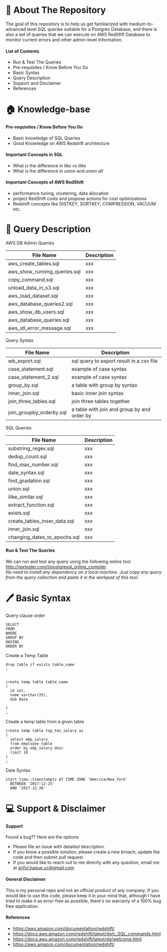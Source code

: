 :pencil: About The Repository
===
The goal of this repository is to help us get familiarized with medium-to-advanced level 
SQL queries suitable for a Postgres Database, and there is also a set of queries 
that we can execute on AWS RedSfift Database to monitor current errors and 
other admin-level  information. 



#### List of Contents
- Run & Test The Queries
- Pre-requisites / Know Before You Go
- Basic Syntax
- Query Description
- Support and Disclaimer
- References



:house: Knowledge-base
===

#### Pre-requisites / Know Before You Go
  - Basic knowledge of SQL Queries
  - Good Knowledge on AWS Redshift architecture



#### Important Concepts in SQL
 - What is the difference in *like* vs *ilike*
 - What is the difference in *union* and *union all*
 

#### Important Concepts of AWS RedShift
 - performance tuning, clustering, data allocation
 - project RedShift costs and propose actions for cost optimizations
 - Redshift concepts like DISTKEY, SORTKEY, COMPRESSION, VACUUM etc.


:book: Query Description
===

AWS DB Admin Queries

File Name | Description
--- | ---
aws_create_tables.sql | xxx
aws_show_running_queries.sql | xxx
copy_command.sql | xxx              
unload_data_in_s3.sql | xxx
aws_load_dataset.sql | xxx          
aws_database_queries2.sql | xxx
aws_show_db_users.sql | xxx
aws_database_queries.sql | xxx
aws_stl_error_message.sql | xxx




Query Syntax

File Name | Description
--- | ---
wb_export.sql | sql query to export result in a csv file
case_statement.sql | example of case syntax
case_statement_2.sql | example of case syntax
group_by.sql | a table with group by syntax
inner_join.sql | basic inner join syntax
join_three_tables.sql | join three tables together
join_groupby_orderby.sql | a table with join and group by and order by



SQL Queries

File Name | Description
--- | ---
substring_regex.sql | xxx
dedup_count.sql | xxx               
find_max_number.sql | xxx       
date_syntax.sql | xxx
find_gradation.sql | xxx
union.sql | xxx
ilike_similar.sql | xxx         
extract_function.sql | xxx
exists.sql | xxx                   
create_tables_inser_data.sql  | xxx
inner_join.sql | xxx           
changing_dates_to_epochs.sql  | xxx




#### Run & Test The Queries
We can run and test any query using the following online tool
<br />http://rextester.com/l/postgresql_online_compiler
<br />*No need to install any dependency on a local machine. 
Just copy any query from the query collection and paste it in the workpad of this tool.*



:pen: Basic Syntax
===

Query clause order

```
SELECT
FROM
WHERE
GROUP BY
HAVING
ORDER BY

```


Create a Temp Table
```
drop table if exists table_name
;


create temp table table_name
(
  id int,
  name varchar(25),
  dob Date

)
;

```


Create a temp table from a given table
```
create temp table top_ten_salary as
(
  select emp_salary
  from employee_table 
  order by emp_salary desc
  limit 10
)
;

```

Date Syntax
```
start_time::timestamptz AT TIME ZONE 'America/New_York' 
  BETWEEN '2017-12-25' 
  AND '2017-12-26'

```


:computer: Support & Disclaimer
===
#### Support
Found a bug?? Here are the options
  - Please file an issue with detailed description.
  - If you know a possible solution, please create a new brnach, update the code and then submit pull request.
  - If you would  like to reach out to me directly with any question, email me at ariful.haque.uc@gmail.com


#### General Disclaimer
This is my personal repo and not an official product of any company. If you would like to use this code, please keep it in your mind that, although I have tried to make it as error-free as possible, there's no warranty of a 100% bug free application. 


#### References
  - https://aws.amazon.com/documentation/redshift/
  - https://docs.aws.amazon.com/redshift/latest/dg/c_SQL_commands.html
  - https://docs.aws.amazon.com/redshift/latest/dg/welcome.html
  - https://aws.amazon.com/documentation/redshift/


